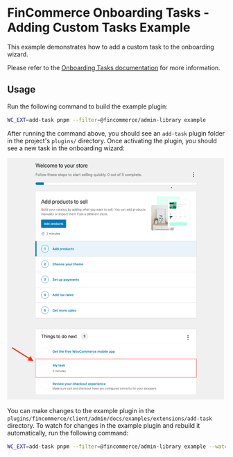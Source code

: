 # FinCommerce Onboarding Tasks - Adding Custom Tasks Example

This example demonstrates how to add a custom task to the onboarding wizard.

Please refer to the [Onboarding Tasks documentation](../../../features/onboarding-tasks.md) for more information.

## Usage

Run the following command to build the example plugin:

```bash
WC_EXT=add-task pnpm --filter=@fincommerce/admin-library example
```

After running the command above, you should see an `add-task` plugin folder in the project's `plugins/` directory. Once activating the plugin, you should see a new task in the onboarding wizard:

<!-- markdownlint-disable-next-line no-inline-html -->
<img src="./images/task-example.png" width="500px" alt="Screenshot of the onboarding wizard with the custom task" />

You can make changes to the example plugin in the `plugins/fincommerce/client/admin/docs/examples/extensions/add-task` directory. To watch for changes in the example plugin and rebuild it automatically, run the following command:

```bash
WC_EXT=add-task pnpm --filter=@fincommerce/admin-library example --watch
```
